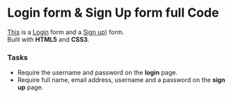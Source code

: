 # Login form & Sign Up form full Code

[This](https://saruhasan18.github.io/frontend-using-only-html-css/login.html) is a [Login](https://saruhasan18.github.io/frontend-using-only-html-css/login.html) form and a [Sign up](https://saruhasan18.github.io/frontend-using-only-html-css/signup.html)) form.  
Built with **HTML5** and **CSS3**. 

### Tasks

* Require the username and password on the **login** page.
* Require full name, email address, username and a password on the **sign up** page.
